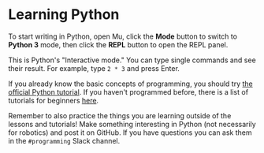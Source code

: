 # Learning Python

To start writing in Python, open Mu, click the **Mode** button to switch to **Python 3** mode, then click the **REPL** button to open the REPL panel.

This is Python's "Interactive mode." You can type single commands and see their result. For example, type `2 * 3` and press Enter.

If you already know the basic concepts of programming, you should try [the official Python tutorial](https://docs.python.org/3/tutorial/). If you haven't programmed before, there is a list of tutorials for beginners [here](https://wiki.python.org/moin/BeginnersGuide/NonProgrammers).

Remember to also practice the things you are learning outside of the lessons and tutorials! Make something interesting in Python (not necessarily for robotics) and post it on GitHub. If you have questions you can ask them in the `#programming` Slack channel.
